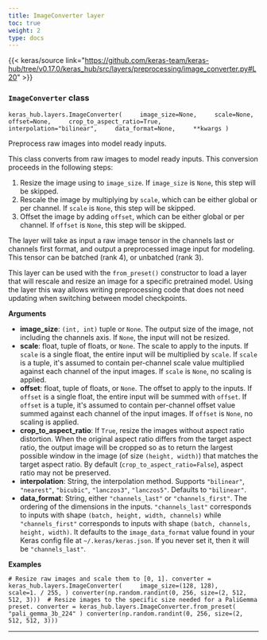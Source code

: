 ```yaml
---
title: ImageConverter layer
toc: true
weight: 2
type: docs
---
```


{{< keras/source link="https://github.com/keras-team/keras-hub/tree/v0.17.0/keras_hub/src/layers/preprocessing/image_converter.py#L20" >}}

### `ImageConverter` class

`keras_hub.layers.ImageConverter(     image_size=None,     scale=None,     offset=None,     crop_to_aspect_ratio=True,     interpolation="bilinear",     data_format=None,     **kwargs )`

Preprocess raw images into model ready inputs.

This class converts from raw images to model ready inputs. This conversion proceeds in the following steps:

1.  Resize the image using to `image_size`. If `image_size` is `None`, this step will be skipped.
2.  Rescale the image by multiplying by `scale`, which can be either global or per channel. If `scale` is `None`, this step will be skipped.
3.  Offset the image by adding `offset`, which can be either global or per channel. If `offset` is `None`, this step will be skipped.

The layer will take as input a raw image tensor in the channels last or channels first format, and output a preprocessed image input for modeling. This tensor can be batched (rank 4), or unbatched (rank 3).

This layer can be used with the `from_preset()` constructor to load a layer that will rescale and resize an image for a specific pretrained model. Using the layer this way allows writing preprocessing code that does not need updating when switching between model checkpoints.

**Arguments**

- **image_size**: `(int, int)` tuple or `None`. The output size of the image, not including the channels axis. If `None`, the input will not be resized.
- **scale**: float, tuple of floats, or `None`. The scale to apply to the inputs. If `scale` is a single float, the entire input will be multiplied by `scale`. If `scale` is a tuple, it's assumed to contain per-channel scale value multiplied against each channel of the input images. If `scale` is `None`, no scaling is applied.
- **offset**: float, tuple of floats, or `None`. The offset to apply to the inputs. If `offset` is a single float, the entire input will be summed with `offset`. If `offset` is a tuple, it's assumed to contain per-channel offset value summed against each channel of the input images. If `offset` is `None`, no scaling is applied.
- **crop_to_aspect_ratio**: If `True`, resize the images without aspect ratio distortion. When the original aspect ratio differs from the target aspect ratio, the output image will be cropped so as to return the largest possible window in the image (of size `(height, width)`) that matches the target aspect ratio. By default (`crop_to_aspect_ratio=False`), aspect ratio may not be preserved.
- **interpolation**: String, the interpolation method. Supports `"bilinear"`, `"nearest"`, `"bicubic"`, `"lanczos3"`, `"lanczos5"`. Defaults to `"bilinear"`.
- **data_format**: String, either `"channels_last"` or `"channels_first"`. The ordering of the dimensions in the inputs. `"channels_last"` corresponds to inputs with shape `(batch, height, width, channels)` while `"channels_first"` corresponds to inputs with shape `(batch, channels, height, width)`. It defaults to the `image_data_format` value found in your Keras config file at `~/.keras/keras.json`. If you never set it, then it will be `"channels_last"`.

**Examples**

`# Resize raw images and scale them to [0, 1]. converter = keras_hub.layers.ImageConverter(     image_size=(128, 128),     scale=1. / 255, ) converter(np.random.randint(0, 256, size=(2, 512, 512, 3)))  # Resize images to the specific size needed for a PaliGemma preset. converter = keras_hub.layers.ImageConverter.from_preset(     "pali_gemma_3b_224" ) converter(np.random.randint(0, 256, size=(2, 512, 512, 3)))`

---
